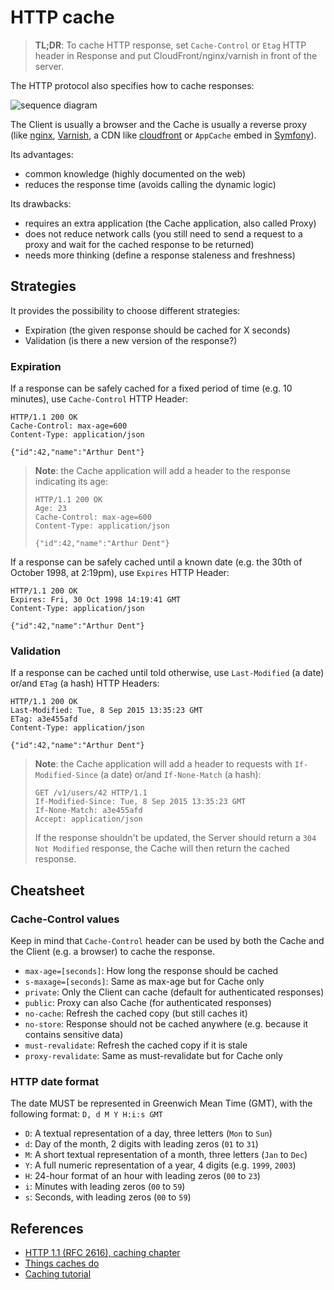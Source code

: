 # HTTP cache

> **TL;DR**: To cache HTTP response, set `Cache-Control` or `Etag` HTTP header in Response
> and put CloudFront/nginx/varnish in front of the server.

The HTTP protocol also specifies how to cache responses:

![sequence diagram](http://www.websequencediagrams.com/cgi-bin/cdraw?lz=SFRUUCBHYXRld2F5IENhY2hlCgpDbGllbnQtPgAKBTogUmVxdWVzdAoAGQUtPlNlcnZlcjogRm9yd2FyZGVkIHIAGgcAFAYALQtzcG9uc2UAMQgAUQYAKw4AGggAZA5TYW1lAE0JAC8PAIEfBQAwCw&s=napkin)

The Client is usually a browser and the Cache is usually a reverse proxy (like [nginx](http://nginx.org/en/),
[Varnish](https://www.varnish-cache.org/), a CDN like [cloudfront](https://aws.amazon.com/cloudfront/) or
`AppCache` embed in [Symfony](http://symfony.com/doc/current/book/http_cache.html#symfony-reverse-proxy)).

Its advantages:

* common knowledge (highly documented on the web)
* reduces the response time (avoids calling the dynamic logic)

Its drawbacks:

* requires an extra application (the Cache application, also called Proxy)
* does not reduce network calls (you still need to send a request to a proxy and wait for the cached response to be returned)
* needs more thinking (define a response staleness and freshness)

## Strategies

It provides the possibility to choose different strategies:

* Expiration (the given response should be cached for X seconds)
* Validation (is there a new version of the response?)

### Expiration

If a response can be safely cached for a fixed period of time (e.g. 10 minutes), use `Cache-Control` HTTP Header:

```
HTTP/1.1 200 OK
Cache-Control: max-age=600
Content-Type: application/json
 
{"id":42,"name":"Arthur Dent"}
```

> **Note**: the Cache application will add a header to the response indicating its age:
>
> ```
> HTTP/1.1 200 OK
> Age: 23
> Cache-Control: max-age=600
> Content-Type: application/json
>  
> {"id":42,"name":"Arthur Dent"}
> ```

If a response can be safely cached until a known date (e.g. the 30th of October 1998, at 2:19pm),
use `Expires` HTTP Header:

```
HTTP/1.1 200 OK
Expires: Fri, 30 Oct 1998 14:19:41 GMT
Content-Type: application/json
 
{"id":42,"name":"Arthur Dent"}
```

### Validation

If a response can be cached until told otherwise, use `Last-Modified` (a date) or/and `ETag` (a hash) HTTP Headers:

```
HTTP/1.1 200 OK
Last-Modified: Tue, 8 Sep 2015 13:35:23 GMT
ETag: a3e455afd
Content-Type: application/json
 
{"id":42,"name":"Arthur Dent"}
```

> **Note**: the Cache application will add a header to requests with `If-Modified-Since` (a date)
> or/and `If-None-Match` (a hash):
>
> ```
> GET /v1/users/42 HTTP/1.1
> If-Modified-Since: Tue, 8 Sep 2015 13:35:23 GMT
> If-None-Match: a3e455afd
> Accept: application/json
> ```
>
> If the response shouldn't be updated, the Server should return a `304 Not Modified` response,
> the Cache will then return the cached response.

## Cheatsheet

### Cache-Control values

Keep in mind that `Cache-Control` header can be used by both the Cache and the Client (e.g. a browser)
to cache the response.

* `max-age=[seconds]`: How long the response should be cached
* `s-maxage=[seconds]`: Same as max-age but for Cache only
* `private`: Only the Client can cache (default for authenticated responses)
* `public`: Proxy can also Cache (for authenticated responses)
* `no-cache`: Refresh the cached copy (but still caches it)
* `no-store`: Response should not be cached anywhere (e.g. because it contains sensitive data)
* `must-revalidate`: Refresh the cached copy if it is stale
* `proxy-revalidate`: Same as must-revalidate but for Cache only

### HTTP date format

The date MUST be represented in Greenwich Mean Time (GMT), with the following format: `D, d M Y H:i:s GMT`

* `D`: A textual representation of a day, three letters (`Mon` to `Sun`)
* `d`: Day of the month, 2 digits with leading zeros (`01` to `31`)
* `M`: A short textual representation of a month, three letters (`Jan` to `Dec`)
* `Y`: A full numeric representation of a year, 4 digits (e.g. `1999`, `2003`)
* `H`: 24-hour format of an hour with leading zeros (`00` to `23`)
* `i`: Minutes with leading zeros (`00` to `59`)
* `s`: Seconds, with leading zeros (`00` to `59`)

## References

* [HTTP 1.1 (RFC 2616), caching chapter](http://www.w3.org/Protocols/rfc2616/rfc2616-sec13.html#sec13)
* [Things caches do](http://2ndscale.com/rtomayko/2008/things-caches-do)
* [Caching tutorial](https://www.mnot.net/cache_docs/)
